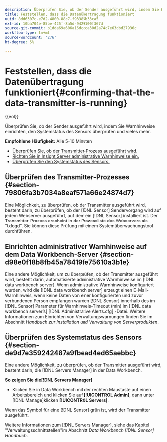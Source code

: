 ```yaml
---
description: Überprüfen Sie, ob der Sender ausgeführt wird, indem Sie Warnhinweise einrichten, den Systemstatus des Sensors überprüfen und vieles mehr.
title: Feststellen, dass die Datenübertragung funktioniert
uuid: 8dd6307c-e7d2-4800-88c7-f93385b33ca5
exl-id: 10ba704e-85be-425f-8a5d-9429100f367d
source-git-commit: b1dda69a606a16dccca30d2a74c7e63dbd27936c
workflow-type: tm+mt
source-wordcount: '276'
ht-degree: 5%

---
```


# Feststellen, dass die Datenübertragung funktioniert{#confirming-that-the-data-transmitter-is-running}

{{eol}}

Überprüfen Sie, ob der Sender ausgeführt wird, indem Sie Warnhinweise einrichten, den Systemstatus des Sensors überprüfen und vieles mehr.

**Empfohlene Häufigkeit:** Alle 5-10 Minuten

* [Überprüfen Sie, ob der Transmitter-Prozess ausgeführt wird.](../../../home/c-snsr-ovrvw/admin-sensor/c-data-trmtr-rng.md#section-79806fa3b7034a8eaf571a66e24874d7)
* [Richten Sie in Insight Server administrative Warnhinweise ein.](../../../home/c-snsr-ovrvw/admin-sensor/c-data-trmtr-rng.md#section-d98e0f18b8fb45a78419fe75610a3b1e)
* [Überprüfen Sie den Systemstatus des Sensors.](../../../home/c-snsr-ovrvw/admin-sensor/c-data-trmtr-rng.md#section-de9d7e359242487a9fbead4ed65aebbc)

## Überprüfen des Transmitter-Prozesses {#section-79806fa3b7034a8eaf571a66e24874d7}

Eine Möglichkeit, zu überprüfen, ob der Transmitter ausgeführt wird, besteht darin, zu überprüfen, ob der [!DNL Sensor] Sendervorgang wird auf jedem Webserver ausgeführt, auf dem ein [!DNL Sensor] installiert ist. Der Transmitter-Prozess erscheint in der Prozessliste des Webservers als &quot;txlogd&quot;. Sie können diese Prüfung mit einem Systemüberwachungstool durchführen.

## Einrichten administrativer Warnhinweise auf dem Data Workbench-Server {#section-d98e0f18b8fb45a78419fe75610a3b1e}

Eine andere Möglichkeit, um zu überprüfen, ob der Transmitter ausgeführt wird, besteht darin, automatisierte administrative Warnhinweise im [!DNL data workbench server]. Wenn administrative Warnhinweise konfiguriert wurden, wird die [!DNL data workbench server] erzeugt einen E-Mail-Warnhinweis, wenn keine Daten von einer konfigurierten und zuvor verbundenen Person empfangen wurden [!DNL Sensor] innerhalb des im [!DNL Sensor] Parameter für Warnhinweis-Timeout (min) im [!DNL data workbench server’s] [!DNL Administrative Alerts.cfg] -Datei. Weitere Informationen zum Einrichten von Verwaltungswarnungen finden Sie im Abschnitt *Handbuch zur Installation und Verwaltung von Serverprodukten*.

## Überprüfen des Systemstatus des Sensors {#section-de9d7e359242487a9fbead4ed65aebbc}

Eine andere Möglichkeit, zu überprüfen, ob der Transmitter ausgeführt wird, besteht darin, die [!DNL Servers Manager] in der Data Workbench.

**So zeigen Sie die[!DNL Servers Manager]**

* Klicken Sie in Data Workbench mit der rechten Maustaste auf einen Arbeitsbereich und klicken Sie auf **[!UICONTROL Admin]**, dann unter [!DNL Manage]klicken **[!UICONTROL Servers]**.

Wenn das Symbol für eine [!DNL Sensor] grün ist, wird der Transmitter ausgeführt.

Weitere Informationen zum [!DNL Servers Manager], siehe das Kapitel &quot;Verwaltungsschnittstellen&quot;im Abschnitt *Data Workbench [!DNL Sensor] Handbuch*.
